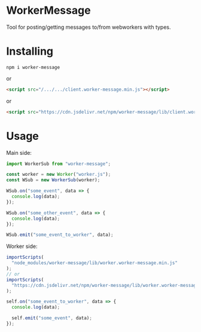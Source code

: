 # WorkerMessage

Tool for posting/getting messages to/from webworkers with types.

# Installing

```shell
npm i worker-message
```

or

```html
<script src="/.../.../client.worker-message.min.js"></script>
```

or

```html
<script src="https://cdn.jsdelivr.net/npm/worker-message/lib/client.worker-message.min.js"></script>
```

# Usage

Main side:

```js
import WorkerSub from "worker-message";

const worker = new Worker("worker.js");
const WSub = new WorkerSub(worker);

WSub.on("some_event", data => {
  console.log(data);
});

WSub.on("some_other_event", data => {
  console.log(data);
});

WSub.emit("some_event_to_worker", data);
```

Worker side:

```js
importScripts(
  "node_modules/worker-message/lib/worker.worker-message.min.js"
);
// or 
importScripts(
  "https://cdn.jsdelivr.net/npm/worker-message/lib/worker.worker-message.min.js"
);

self.on("some_event_to_worker", data => {
  console.log(data);

  self.emit("some_event", data);
});
```
